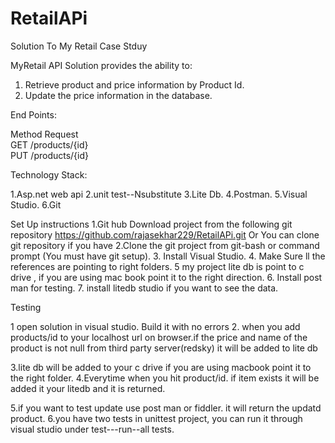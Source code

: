 # RetailAPi
Solution To My Retail Case Stduy

MyRetail API Solution provides the ability to:


1. Retrieve product and price information by Product Id.
2. Update the price information in the database.

End Points:

Method               Request                  
 GET              /products/{id}             
 PUT              /products/{id}       
 
 Technology Stack:
 
 1.Asp.net web api
 2.unit test--Nsubstitute
 3.Lite Db.
 4.Postman.
 5.Visual Studio.
 6.Git
 
 
 Set Up instructions
 1.Git hub Download project from the following git repository https://github.com/rajasekhar229/RetailAPi.git
   Or You can clone git repository if you have 
 2.Clone the git project from git-bash or command prompt (You must have git setup).
 3. Install Visual Studio. 
 4. Make Sure ll the references are pointing to right folders.
 5 my project lite db is point to c drive , if you are using mac book point it to the right direction.
 6. Install post man for testing.
 7. install litedb studio if you  want to see the data.
 
 
 Testing
 
 1 open solution in visual studio. Build it with no errors
 2. when you add products/id to your localhost url on browser.if the price and name of the product is not null from third party       server(redsky) it will be added to lite db

3.lite db will be added to your c drive if you are using macbook point it to the right folder.
4.Everytime when you hit product/id. if item exists it will be added it your litedb and it is returned.

5.if you want to test update use post man or fiddler. it will return the updatd product.
6.you have two tests in unittest project, you can run it through visual studio under test---run--all tests.


